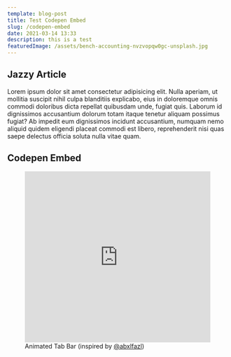 ```yaml
---
template: blog-post
title: Test Codepen Embed
slug: /codepen-embed
date: 2021-03-14 13:33
description: this is a test
featuredImage: /assets/bench-accounting-nvzvopqw0gc-unsplash.jpg
---
```

## Jazzy Article 
Lorem ipsum dolor sit amet consectetur adipisicing elit. Nulla aperiam, ut mollitia 
suscipit nihil culpa blanditiis explicabo, eius in doloremque omnis commodi doloribus 
dicta repellat quibusdam unde, fugiat quis. Laborum id dignissimos accusantium dolorum 
totam itaque tenetur aliquam possimus fugiat? Ab impedit eum dignissimos incidunt accusantium, 
numquam nemo aliquid quidem eligendi placeat commodi est libero, reprehenderit 
nisi quas saepe delectus officia soluta nulla vitae quam.
## Codepen Embed

<figure>

<iframe height="391" style="width: 100%;" scrolling="no" title="Animated Tab Bar" 
src="https://codepen.io/idmxstudent/embed/RwodgjZ?height=391&theme-id=dark&default-tab=html,result" 
frameborder="no" loading="lazy" allowtransparency="true" allowfullscreen="true">

  See the Pen <a href='https://codepen.io/idmxstudent/pen/RwodgjZ'>Animated Tab Bar</a> by idmxstudent
  (<a href='https://codepen.io/idmxstudent'>@idmxstudent</a>) on <a href='https://codepen.io'>CodePen</a>.
</iframe>

  <figcaption>
  Animated Tab Bar (inspired by <a href='https://codepen.io/abxlfazl/pen/VwKzaEm'>@abxlfazl</a>)
  <figcaption>
</figure>
